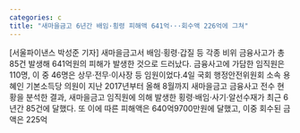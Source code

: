 ```yaml
---
categories: c
title: "새마을금고 6년간 배임·횡령 피해액 641억···회수액 226억에 그쳐"
---
```

[서울파이낸스 박성준 기자] 새마을금고서 배임·횡령·갑질 등 각종 비위 금융사고가 총 85건 발생해 641억원의 피해가 발생한 것으로 드러났다. 금융사고에 가담한 임직원은 110명, 이 중 46명은 상무·전무·이사장 등 임원이었다.4일 국회 행정안전위원회 소속 용혜인 기본소득당 의원이 지난 2017년부터 올해 8월까지 새마을금고 금융사고 전수 현황을 분석한 결과, 새마을금고 임직원에 의해 발생한 횡령·배임·사기·알선수재가 최근 6년간 85건에 달했다. 또 이에 따른 피해액은 640억9700만원에 달했고, 이중 회수된 금액은 225억